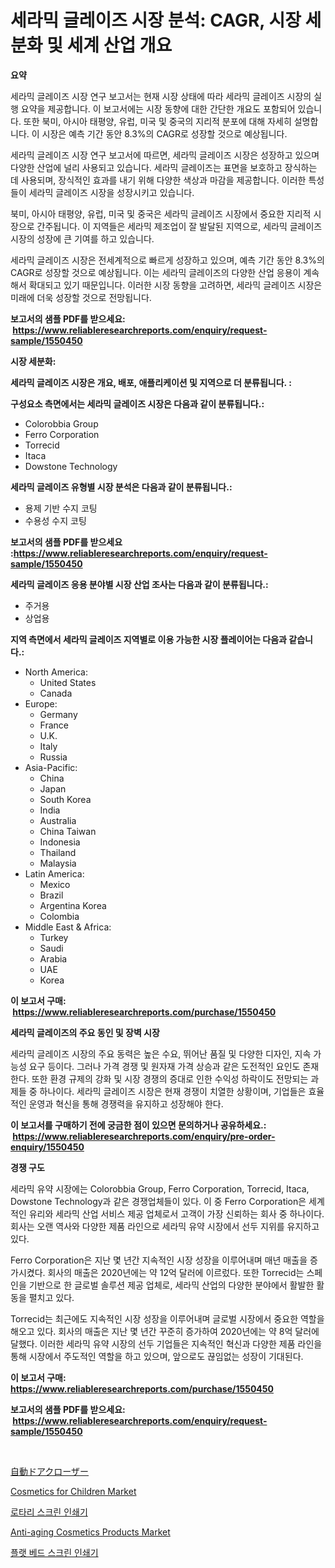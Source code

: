 <p><h1>세라믹 글레이즈 시장 분석: CAGR, 시장 세분화 및 세계 산업 개요</h1></p><p><strong>요약</strong></p>
<p><p>세라믹 글레이즈 시장 연구 보고서는 현재 시장 상태에 따라 세라믹 글레이즈 시장의 실행 요약을 제공합니다. 이 보고서에는 시장 동향에 대한 간단한 개요도 포함되어 있습니다. 또한 북미, 아시아 태평양, 유럽, 미국 및 중국의 지리적 분포에 대해 자세히 설명합니다. 이 시장은 예측 기간 동안 8.3%의 CAGR로 성장할 것으로 예상됩니다.</p><p>세라믹 글레이즈 시장 연구 보고서에 따르면, 세라믹 글레이즈 시장은 성장하고 있으며 다양한 산업에 널리 사용되고 있습니다. 세라믹 글레이즈는 표면을 보호하고 장식하는 데 사용되며, 장식적인 효과를 내기 위해 다양한 색상과 마감을 제공합니다. 이러한 특성들이 세라믹 글레이즈 시장을 성장시키고 있습니다.</p><p>북미, 아시아 태평양, 유럽, 미국 및 중국은 세라믹 글레이즈 시장에서 중요한 지리적 시장으로 간주됩니다. 이 지역들은 세라믹 제조업이 잘 발달된 지역으로, 세라믹 글레이즈 시장의 성장에 큰 기여를 하고 있습니다.</p><p>세라믹 글레이즈 시장은 전세계적으로 빠르게 성장하고 있으며, 예측 기간 동안 8.3%의 CAGR로 성장할 것으로 예상됩니다. 이는 세라믹 글레이즈의 다양한 산업 응용이 계속해서 확대되고 있기 때문입니다. 이러한 시장 동향을 고려하면, 세라믹 글레이즈 시장은 미래에 더욱 성장할 것으로 전망됩니다.</p></p>
<p><strong>보고서의 샘플 PDF를 받으세요: &nbsp;<a href="https://www.reliableresearchreports.com/enquiry/request-sample/1550450">https://www.reliableresearchreports.com/enquiry/request-sample/1550450</a></strong></p>
<p><strong>시장 세분화:</strong></p>
<p><strong> 세라믹 글레이즈 시장은 개요, 배포, 애플리케이션 및 지역으로 더 분류됩니다. :</strong></p>
<p><strong>구성요소 측면에서는 세라믹 글레이즈 시장은 다음과 같이 분류됩니다.:</strong></p>
<p><ul><li>Colorobbia Group</li><li>Ferro Corporation</li><li>Torrecid</li><li>Itaca</li><li>Dowstone Technology</li></ul></p>
<p><strong> 세라믹 글레이즈 유형별 시장 분석은 다음과 같이 분류됩니다.:</strong></p>
<p><ul><li>용제 기반 수지 코팅</li><li>수용성 수지 코팅</li></ul></p>
<p><strong>보고서의 샘플 PDF를 받으세요 :<a href="https://www.reliableresearchreports.com/enquiry/request-sample/1550450">https://www.reliableresearchreports.com/enquiry/request-sample/1550450</a></strong></p>
<p><strong> 세라믹 글레이즈 응용 분야별 시장 산업 조사는 다음과 같이 분류됩니다.:</strong></p>
<p><ul><li>주거용</li><li>상업용</li></ul></p>
<p><strong>지역 측면에서 세라믹 글레이즈 지역별로 이용 가능한 시장 플레이어는 다음과 같습니다.:</strong></p>
<p><ul>
    <li>
        North America:
        <ul>
            <li>United States</li>
            <li>Canada</li>
        </ul>
    </li>
    <li>
        Europe:
        <ul>
            <li>Germany</li>
            <li>France</li>
            <li>U.K.</li>
            <li>Italy</li>
            <li>Russia</li>
        </ul>
    </li>
    <li>
        Asia-Pacific:
        <ul>
            <li>China</li>
            <li>Japan</li>
            <li>South Korea</li>
            <li>India</li>
            <li>Australia</li>
            <li>China Taiwan</li>
            <li>Indonesia</li>
            <li>Thailand</li>
            <li>Malaysia</li>
        </ul>
    </li>
    <li>
        Latin America:
        <ul>
            <li>Mexico</li>
            <li>Brazil</li>
            <li>Argentina Korea</li>
            <li>Colombia</li>
        </ul>
    </li>
    <li>
        Middle East & Africa:
        <ul>
            <li>Turkey</li>
            <li>Saudi</li>
            <li>Arabia</li>
            <li>UAE</li>
            <li>Korea</li>
        </ul>
    </li>
    </ul></p>
<p><strong>이 보고서 구매: &nbsp;<a href="https://www.reliableresearchreports.com/purchase/1550450">https://www.reliableresearchreports.com/purchase/1550450</a></strong></p>
<p><strong>세라믹 글레이즈의 주요 동인 및 장벽 시장</strong></p>
<p><p>세라믹 글레이즈 시장의 주요 동력은 높은 수요, 뛰어난 품질 및 다양한 디자인, 지속 가능성 요구 등이다. 그러나 가격 경쟁 및 원자재 가격 상승과 같은 도전적인 요인도 존재한다. 또한 환경 규제의 강화 및 시장 경쟁의 증대로 인한 수익성 하락이도 전망되는 과제들 중 하나이다. 세라믹 글레이즈 시장은 현재 경쟁이 치열한 상황이며, 기업들은 효율적인 운영과 혁신을 통해 경쟁력을 유지하고 성장해야 한다.</p></p>
<p><strong>이 보고서를 구매하기 전에 궁금한 점이 있으면 문의하거나 공유하세요.: &nbsp;<a href="https://www.reliableresearchreports.com/enquiry/pre-order-enquiry/1550450">https://www.reliableresearchreports.com/enquiry/pre-order-enquiry/1550450</a></strong></p>
<p><strong>경쟁 구도</strong></p>
<p><p>세라믹 유약 시장에는 Colorobbia Group, Ferro Corporation, Torrecid, Itaca, Dowstone Technology과 같은 경쟁업체들이 있다. 이 중 Ferro Corporation은 세계적인 유리와 세라믹 산업 서비스 제공 업체로서 고객이 가장 신뢰하는 회사 중 하나이다. 회사는 오랜 역사와 다양한 제품 라인으로 세라믹 유약 시장에서 선두 지위를 유지하고 있다. </p><p>Ferro Corporation은 지난 몇 년간 지속적인 시장 성장을 이루어내며 매년 매출을 증가시켰다. 회사의 매출은 2020년에는 약 12억 달러에 이르렀다. 또한 Torrecid는 스페인을 기반으로 한 글로벌 솔루션 제공 업체로, 세라믹 산업의 다양한 분야에서 활발한 활동을 펼치고 있다. </p><p>Torrecid는 최근에도 지속적인 시장 성장을 이루어내며 글로벌 시장에서 중요한 역할을 해오고 있다. 회사의 매출은 지난 몇 년간 꾸준히 증가하여 2020년에는 약 8억 달러에 달했다. 이러한 세라믹 유약 시장의 선두 기업들은 지속적인 혁신과 다양한 제품 라인을 통해 시장에서 주도적인 역할을 하고 있으며, 앞으로도 끊임없는 성장이 기대된다.</p></p>
<p><strong>이 보고서 구매: &nbsp; <a href="https://www.reliableresearchreports.com/purchase/1550450">https://www.reliableresearchreports.com/purchase/1550450</a></strong></p>
<p><strong>보고서의 샘플 PDF를 받으세요: &nbsp;<a href="https://www.reliableresearchreports.com/enquiry/request-sample/1550450">https://www.reliableresearchreports.com/enquiry/request-sample/1550450</a></strong><strong></strong></p>
<p>&nbsp;</p>
<p><p><a href="https://medium.com/@alliegrater55/%E8%87%AA%E5%8B%95%E3%83%89%E3%82%A2%E3%82%AF%E3%83%AD%E3%83%BC%E3%82%B6%E3%83%BC%E5%B8%82%E5%A0%B4%E5%B1%95%E6%9C%9B-%E6%A5%AD%E7%95%8C%E3%81%AE%E6%A6%82%E8%A6%81%E3%81%A8%E4%BA%88%E6%B8%AC-2024%E5%B9%B4%E3%81%8B%E3%82%892031%E5%B9%B4-b1989e70f5a5">自動ドアクローザー</a></p><p><a href="https://github.com/shotows/Market-Research-Report-List-1/blob/main/cosmetics-for-children-market.md">Cosmetics for Children Market</a></p><p><a href="https://github.com/JackieFauhey9089475/Market-Research-Report-List-1/blob/main/15692466042.md">로타리 스크린 인쇄기</a></p><p><a href="https://github.com/Sinjinluong3e0awx2m195k76/Market-Research-Report-List-1/blob/main/anti-aging-cosmetics-products-market.md">Anti-aging Cosmetics Products Market</a></p><p><a href="https://github.com/sougarounis/Market-Research-Report-List-3/blob/main/89045866043.md">플랫 베드 스크린 인쇄기</a></p></p>